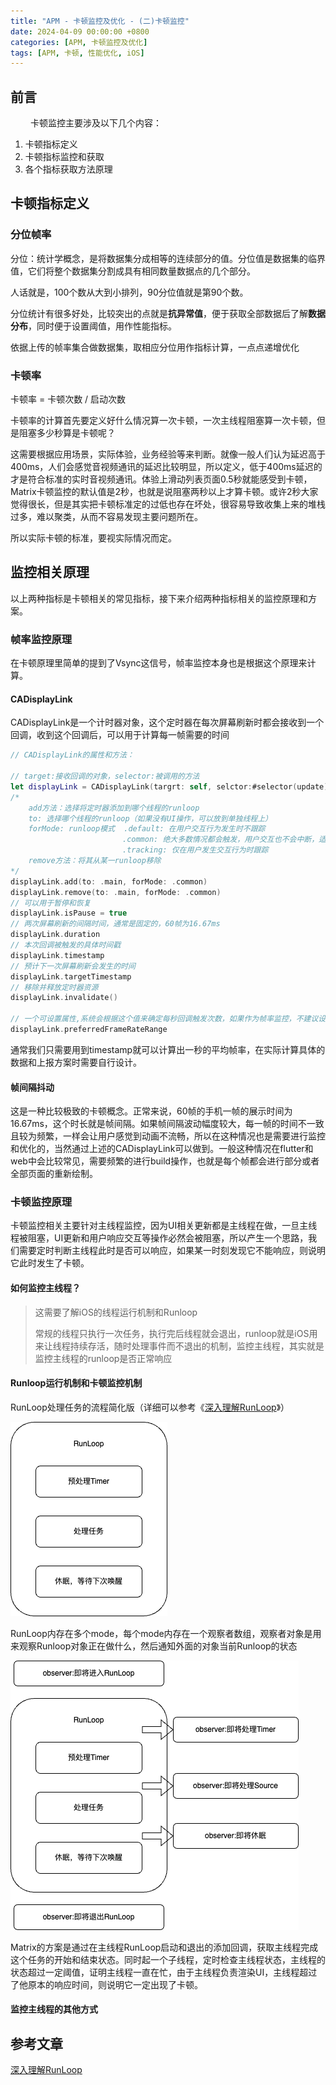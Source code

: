 ```yaml
---
title: "APM - 卡顿监控及优化 - (二)卡顿监控"
date: 2024-04-09 00:00:00 +0800
categories: [APM, 卡顿监控及优化]
tags: [APM, 卡顿, 性能优化, iOS]
---
```

## 前言

&emsp;&emsp; 卡顿监控主要涉及以下几个内容：
1. 卡顿指标定义
2. 卡顿指标监控和获取
3. 各个指标获取方法原理

## 卡顿指标定义

### 分位帧率

分位：统计学概念，是将数据集分成相等的连续部分的值。分位值是数据集的临界值，它们将整个数据集分割成具有相同数量数据点的几个部分。

人话就是，100个数从大到小排列，90分位值就是第90个数。

分位统计有很多好处，比较突出的点就是**抗异常值**，便于获取全部数据后了解**数据分布**，同时便于设置阈值，用作性能指标。

依据上传的帧率集合做数据集，取相应分位用作指标计算，一点点递增优化

### 卡顿率

卡顿率 = 卡顿次数 / 启动次数

卡顿率的计算首先要定义好什么情况算一次卡顿，一次主线程阻塞算一次卡顿，但是阻塞多少秒算是卡顿呢？

这需要根据应用场景，实际体验，业务经验等来判断。就像一般人们认为延迟高于400ms，人们会感觉音视频通讯的延迟比较明显，所以定义，低于400ms延迟的才是符合标准的实时音视频通讯。体验上滑动列表页面0.5秒就能感受到卡顿，Matrix卡顿监控的默认值是2秒，也就是说阻塞两秒以上才算卡顿。或许2秒大家觉得很长，但是其实把卡顿标准定的过低也存在坏处，很容易导致收集上来的堆栈过多，难以聚类，从而不容易发现主要问题所在。

所以实际卡顿的标准，要视实际情况而定。

## 监控相关原理

以上两种指标是卡顿相关的常见指标，接下来介绍两种指标相关的监控原理和方案。

### 帧率监控原理

在卡顿原理里简单的提到了Vsync这信号，帧率监控本身也是根据这个原理来计算。

#### CADisplayLink

CADisplayLink是一个计时器对象，这个定时器在每次屏幕刷新时都会接收到一个回调，收到这个回调后，可以用于计算每一帧需要的时间
```swift
// CADisplayLink的属性和方法：

// target:接收回调的对象，selector:被调用的方法
let displayLink = CADisplayLink(targrt: self, selctor:#selector(update))
/* 
    add方法：选择将定时器添加到哪个线程的runloop
    to: 选择哪个线程的runloop（如果没有UI操作，可以放到单独线程上）
    forMode: runloop模式  .default: 在用户交互行为发生时不跟踪
                         .common: 绝大多数情况都会触发，用户交互也不会中断，适合连续动画更新场景
                         .tracking: 仅在用户发生交互行为时跟踪
    remove方法：将其从某一runloop移除
*/
displayLink.add(to: .main, forMode: .common)
displayLink.remove(to: .main, forMode: .common)
// 可以用于暂停和恢复
displayLink.isPause = true 
// 两次屏幕刷新的间隔时间，通常是固定的，60帧为16.67ms
displayLink.duration 
// 本次回调被触发的具体时间戳
displayLink.timestamp
// 预计下一次屏幕刷新会发生的时间
displayLink.targetTimestamp
// 移除并释放定时器资源
displayLink.invalidate()

// 一个可设置属性,系统会根据这个值来确定每秒回调触发次数，如果作为帧率监控，不建议设置此值，会影响准确性
displayLink.preferredFrameRateRange
```
通常我们只需要用到timestamp就可以计算出一秒的平均帧率，在实际计算具体的数据和上报方案时需要自行设计。

#### 帧间隔抖动

这是一种比较极致的卡顿概念。正常来说，60帧的手机一帧的展示时间为16.67ms，这个时长就是帧间隔。如果帧间隔波动幅度较大，每一帧的时间不一致且较为频繁，一样会让用户感觉到动画不流畅，所以在这种情况也是需要进行监控和优化的，当然通过上述的CADisplayLink可以做到。一般这种情况在flutter和web中会比较常见，需要频繁的进行build操作，也就是每个帧都会进行部分或者全部页面的重新绘制。

### 卡顿监控原理

卡顿监控相关主要针对主线程监控，因为UI相关更新都是主线程在做，一旦主线程被阻塞，UI更新和用户响应交互等操作必然会被阻塞，所以产生一个思路，我们需要定时判断主线程此时是否可以响应，如果某一时刻发现它不能响应，则说明它此时发生了卡顿。

#### 如何监控主线程？

> 这需要了解iOS的线程运行机制和Runloop
>
> 常规的线程只执行一次任务，执行完后线程就会退出，runloop就是iOS用来让线程持续存活，随时处理事件而不退出的机制，监控主线程，其实就是监控主线程的runloop是否正常响应

#### Runloop运行机制和卡顿监控机制

RunLoop处理任务的流程简化版（详细可以参考《[深入理解RunLoop](https://blog.ibireme.com/2015/05/18/runloop/)》）

![RunLoop简易流程](/assets/data/RunLoop简易流程.png)

RunLoop内存在多个mode，每个mode内存在一个观察者数组，观察者对象是用来观察Runloop对象正在做什么，然后通知外面的对象当前Runloop的状态

![RunLoop+Observer](/assets/data/RunLoop+Observer.png)

Matrix的方案是通过在主线程RunLoop启动和退出的添加回调，获取主线程完成这个任务的开始和结束状态。同时起一个子线程，定时检查主线程状态，主线程的状态超过一定阈值，证明主线程一直在忙，由于主线程负责渲染UI，主线程超过了他原本的响应时间，则说明它一定出现了卡顿。

#### 监控主线程的其他方式

## 参考文章

[深入理解RunLoop](https://blog.ibireme.com/2015/05/18/runloop/)

[](https://blog.csdn.net/u014600626/article/details/122524652)

[](https://juejin.cn/post/6844903944867545096)